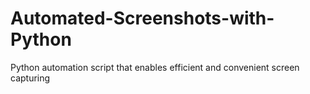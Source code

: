 # Automated-Screenshots-with-Python
Python automation script that enables efficient and convenient screen capturing
